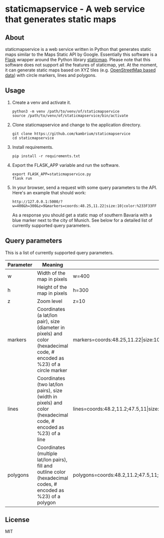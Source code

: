 staticmapservice - A web service that generates static maps
===========================================================

About
-----
staticmapservice is a web service written in Python that generates static maps similar to the Maps Static API by Google. Essentially this software is a [Flask](http://flask.pocoo.org/) wrapper around the Python library [staticmap](https://github.com/komoot/staticmap). Please note that this software does not support all the features of staticmap, yet. At the moment, it can generate static maps based on XYZ tiles (e.g. [OpenStreetMap based data](https://wiki.openstreetmap.org/wiki/Tile_servers)) with circle markers, lines and polygons.

Usage
-----
1. Create a venv and activate it.
    ```
    python3 -m venv /path/to/venv/of/staticmapservice
    source /path/to/venv/of/staticmapservice/bin/activate
    ```
2. Clone staticmapservice and change to the application directory.
    ```
    git clone https://github.com/kambrium/staticmapservice
    cd staticmapservice
    ```
3. Install requirements.
    ```
    pip install -r requirements.txt
    ```
4. Export the FLASK_APP variable and run the software.
    ```
    export FLASK_APP=staticmapservice.py
    flask run
    ```
5. In your browser, send a request with some query parameters to the API. Here's an example that should work:
    ```
    http://127.0.0.1:5000/?w=400&h=300&z=9&markers=coords:48.25,11.22|size:10|color:%233F33FF
    ```
    As a response you should get a static map of southern Bavaria with a blue marker next to the city of Munich. See below for a detailed list of currently supported query parameters.

Query parameters
----------------

This is a list of currently supported query parameters.

| Parameter | Meaning | Example |
| --- | --- | --- |
| w | Width of the map in pixels | w=400 |
| h | Height of the map in pixels | h=300 |
| z | Zoom level | z=10 |
| markers | Coordinates (a lat/lon pair), size (diameter in pixels) and color (hexadecimal code, # encoded as %23) of a circle marker | markers=coords:48.25,11.22\|size:10\|color:%233F33FF |
| lines | Coordinates (two lat/lon pairs), size (width in pixels) and color (hexadecimal code, # encoded as %23) of a line | lines=coords:48.2,11.2;47.5,11\|size:4\|color:%23CD0000 |
| polygons | Coordinates (multiple lat/lon pairs), fill and outline color (hexadecimal codes, # encoded as %23) of a polygon | polygons=coords:48.2,11.2;47.5,11;47.9,12;48.2,11.2\|fcolor:%23CD0000\|ocolor:%23000000 |

License
-------
MIT